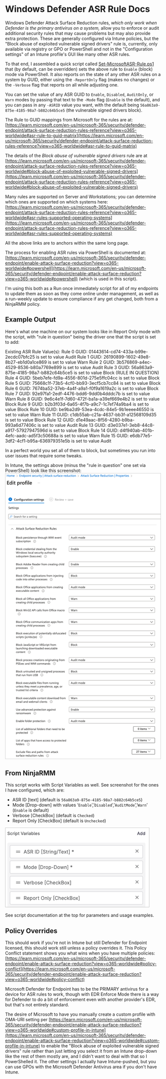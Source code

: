 # Windows Defender ASR Rule Docs
Windows Defender Attack Surface Reduction rules, _which only work when Defender is the primary antivirus on a system,_ allow you to enforce or audit additional security rules that may cause problems but may also provide extra protection. These are generally configured via Intune policies, but the "Block abuse of exploited vulnerable signed drivers" rule is, currently, only available via registry or GPO or PowerShell and not in the "Configuration settings" of an Intune profile's GUI like many other ASR rules.

To that end, I assembled a quick script called [Set-MicrosoftASR-Rule.ps1](Set-MicrosoftASR-Rule.ps1) that (by default, can be overridden) sets the above rule to `Enable` (block) mode via PowerShell. It also reports on the state of any other ASR rules on a system by GUID, either using the `-ReportOnly` flag (makes no changes) or the `-Verbose` flag that reports on all while adjusting one.

You can set the value of any ASR GUID to `Enable`, `Disabled`, `AuditOnly`, or `Warn` modes by passing that text to the `-Mode` flag (`Enable` is the default), and you can pass in any `-ASRID` value you want, with the default being `56a863a9-875e-4185-98a7-b882c64b5ce5` (the vulnerable signed drivers block).

The Rule to GUID mappings from Microsoft for the rules are at: [https://learn.microsoft.com/en-us/microsoft-365/security/defender-endpoint/attack-surface-reduction-rules-reference?view=o365-worldwide#asr-rule-to-guid-matrix](https://learn.microsoft.com/en-us/microsoft-365/security/defender-endpoint/attack-surface-reduction-rules-reference?view=o365-worldwide#asr-rule-to-guid-matrix)

The details of the _Block abuse of vulnerable signed drivers_ rule are at [https://learn.microsoft.com/en-us/microsoft-365/security/defender-endpoint/attack-surface-reduction-rules-reference?view=o365-worldwide#block-abuse-of-exploited-vulnerable-signed-drivers](https://learn.microsoft.com/en-us/microsoft-365/security/defender-endpoint/attack-surface-reduction-rules-reference?view=o365-worldwide#block-abuse-of-exploited-vulnerable-signed-drivers)

Many rules are supported on Server and Workstations; you can determine which ones are supported on which systems here: [https://learn.microsoft.com/en-us/microsoft-365/security/defender-endpoint/attack-surface-reduction-rules-reference?view=o365-worldwide#asr-rules-supported-operating-systems](https://learn.microsoft.com/en-us/microsoft-365/security/defender-endpoint/attack-surface-reduction-rules-reference?view=o365-worldwide#asr-rules-supported-operating-systems)

All the above links are to anchors within the same long page.

The process for enabling ASR rules via PowerShell is documented at: [https://learn.microsoft.com/en-us/microsoft-365/security/defender-endpoint/enable-attack-surface-reduction?view=o365-worldwide#powershell](https://learn.microsoft.com/en-us/microsoft-365/security/defender-endpoint/enable-attack-surface-reduction?view=o365-worldwide#powershell) (which is used in this script).

I'm using this both as a Run once immediately script for all of my endpoints to update them as soon as they come online under management, as well as a run-weekly update to ensure compliance if any get changed, both from a NinjaRMM policy.

## Example Output
Here's what one machine on our system looks like in Report Only mode with the script, with "rule in question" being the driver one that the script is set to add:

Existing ASR Rule Value(s):
Rule 0 GUID: 01443614-cd74-433a-b99e-2ecdc07bfc25 is set to value Audit
Rule 1 GUID: 26190899-1602-49e8-8b27-eb1d0a1ce869 is set to value Warn
Rule 2 GUID: 3b576869-a4ec-4529-8536-b80a7769e899 is set to value Audit
Rule 3 GUID: 56a863a9-875e-4185-98a7-b882c64b5ce5 is set to value Block (RULE IN QUESTION)
Rule 4 GUID: 5beb7efe-fd9a-4556-801d-275e5ffc04cc is set to value Block
Rule 5 GUID: 75668c1f-73b5-4cf0-bb93-3ecf5cb7cc84 is set to value Block
Rule 6 GUID: 7674ba52-37eb-4a4f-a9a1-f0f9a1619a2c is set to value Block
Rule 7 GUID: 92e97fa1-2edf-4476-bdd6-9dd0b4dddc7b is set to value Warn
Rule 8 GUID: 9e6c4e1f-7d60-472f-ba1a-a39ef669e4b2 is set to value Block
Rule 9 GUID: b2b3f03d-6a65-4f7b-a9c7-1c7ef74a9ba4 is set to value Block
Rule 10 GUID: be9ba2d9-53ea-4cdc-84e5-9b1eeee46550 is set to value Warn
Rule 11 GUID: c1db55ab-c21a-4637-bb3f-a12568109d35 is set to value Block
Rule 12 GUID: d1e49aac-8f56-4280-b9ba-993a6d77406c is set to value Audit
Rule 13 GUID: d3e037e1-3eb8-44c8-a917-57927947596d is set to value Block
Rule 14 GUID: d4f940ab-401b-4efc-aadc-ad5f3c50688a is set to value Warn
Rule 15 GUID: e6db77e5-3df2-4cf1-b95a-636979351e5b is set to value Audit

In a perfect world you set all of them to block, but sometimes you run into user issues that require some tweaks.

In Intune, the settings above (minus the "rule in question" one set via PowerShell) look like this screenshot: ![ASR Script Config in Defender Example](Microsoft-Defender-ASR-Output-Example.png)

## From NinjaRMM
This script works with Script Variables as well. See screenshot for the ones I have configured, which are:

- ASR ID [text] (default is `56a863a9-875e-4185-98a7-b882c64b5ce5`)
- Mode [Drop-down] with values ‘`Enable`’,’`Disabled`’,’`AuditMode`’,’`Warn`’ (`Enable` is default)
- Verbose [CheckBox] (default is `Checked`)
- Report Only [CheckBox] (default is `Unchecked`)

![NinjaRMM Script Variables Screenshot](Microsoft-Defender-ASR-ScriptVariables.png)

See script documentation at the top for parameters and usage examples.

## Policy Overrides
This should work if you're not in Intune but still Defender for Endpoint licensed, this should work still unless a policy overrides it. This Policy Conflict statement shows you what wins when you have multiple policies: [https://learn.microsoft.com/en-us/microsoft-365/security/defender-endpoint/enable-attack-surface-reduction?view=o365-worldwide#policy-conflict](https://learn.microsoft.com/en-us/microsoft-365/security/defender-endpoint/enable-attack-surface-reduction?view=o365-worldwide#policy-conflict)

Microsoft Defender for Endpoint has to be the PRIMARY antivirus for a device for ASR rules to work, though with EDR Enforce Mode there is a way for Defender to do a bit of enforcement even with another provider's EDR, but that's not entirely standard.

The desire of Microsoft to have you manually create a custom profile with OMA-URI setting per [https://learn.microsoft.com/en-us/microsoft-365/security/defender-endpoint/enable-attack-surface-reduction?view=o365-worldwide#custom-profile-in-intune](https://learn.microsoft.com/en-us/microsoft-365/security/defender-endpoint/enable-attack-surface-reduction?view=o365-worldwide#custom-profile-in-intune) to enable the "Block abuse of exploited vulnerable signed drivers" rule rather than just letting you select it from an Intune drop-down like the rest of them mostly are, and I didn't want to deal with that so I PowerShelled it. The other settings I actually have Intune-pushed, but you can use GPOs with the Microsoft Defender Antivirus area if you don't have Intune.